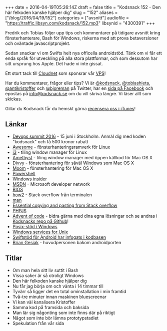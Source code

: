 +++
date = 2016-04-19T05:26:14Z
draft = false
title = "Kodsnack 152 - Den här felkoden kanske hjälper dig"
slug = "152"
aliases = ["/blog/2016/04/19/152"]
categories = ["avsnitt"]
audiofile = "https://traffic.libsyn.com/kodsnack/152.mp3"
libsynid = "4300391"
+++

Fredrik och Tobias följer upp tips och kommentarer på tidigare avsnitt kring fönsterhanterare, Bash för Windows, riskerna med att prova betaversioner och oväntade javascriptprojekt.

Sedan snackar vi om Swifts helt nya officella androidstöd. Tänk om vi får ett enda språk för utveckling på alla stora plattformar, och som dessutom har sitt ursprung hos Apple. Det hade vi inte gissat.

Ett stort tack till [Cloudnet](http://www.cloudnet.se) som sponsrar vår [VPS](http://en.wikipedia.org/wiki/Virtual_private_server)!

Har du kommentarer, frågor eller tips? Vi är [@kodsnack](https://www.twitter.com/kodsnack), [@tobiashieta](https://www.twitter.com/tobiashieta), [@antikristoffer](https://www.twitter.com/antikristoffer) och [@bjoreman](https://www.twitter.com/bjoreman) på Twitter, har en [sida på Facebook](https://www.facebook.com/kodsnack) och epostas på [info@kodsnack.se](mailto:info@kodsnack.se) om du vill skriva längre. Vi läser allt som skickas.

Gillar du Kodsnack får du hemskt gärna [recensera oss i iTunes](http://itunes.apple.com/se/podcast/kodsnack/id561631498?l=en)!

## Länkar ##
* [Devops summit 2016](http://techworld.event.idg.se/event/devops-summit-2016/) - 15 juni i Stockholm. Anmäl dig med koden "kodsnack" och få 500 kronor rabatt
* [Awesome](https://awesome.naquadah.org/) - fönsterhanteringsramverk för Linux
* [i3](https://i3wm.org/) - tiling window manager för Linux
* [Amethyst](https://ianyh.com/amethyst/) - tiling window manager med öppen källkod för Mac OS X
* [Divvy](http://mizage.com/divvy/) - fönsterhantering för såväl Windows som Mac OS X
* [Moom](https://manytricks.com/moom/) - fönsterhantering för Mac OS X
* [Powershell](https://en.wikipedia.org/wiki/Windows_PowerShell)
* [Windows insider](https://insider.windows.com/)
* [MSDN](https://en.wikipedia.org/wiki/Microsoft_Developer_Network) - Microsoft developer network
* [BIOS](https://en.wikipedia.org/wiki/BIOS)
* [how2](https://github.com/santinic/how2) - Stack overflow från terminalen
* [man](https://en.wikipedia.org/wiki/Man_page)
* [Essential copying and pasting from Stack overflow](http://www.goodreads.com/book/show/29437996-copying-and-pasting-from-stack-overflow)
* [PHPJS](http://phpjs.org/about/)
* [Advent of code](http://adventofcode.com/) - bidra gärna med dina egna lösningar och se andras i [Kodsnacks repo på Github](https://github.com/kodsnack/advent_of_code_2015)!
* [Posix-stöd i Windows](https://en.wikipedia.org/wiki/Microsoft_POSIX_subsystem)
* [Windows services for Unix](https://en.wikipedia.org/wiki/Windows_Services_for_UNIX)
* [Swiftstöd för Android har infogats i kodbasen](https://github.com/apple/swift/pull/1442)
* [Brian Gesiak](http://modocache.io/) - huvudpersonen bakom androidporten

## Titlar ##
* Om man hela sitt liv suttit i Bash
* Vissa saker är så otroligt Windows
* Den här felkoden kanske hjälper dig
* Nu får jag börja om och vänta i 14 timmar till
* Tyvärr så ligger det en total ominstallation i min framtid
* Två-tre minuter innan maskinen bluescreenar
* Vi kan väl kanalisera Kristoffer
* Samma kod på framsida och baksida
* Man lär sig någonting som inte finns där på riktigt
* Något som inte bör lämna prototypstadiet
* Spekulation från vår sida